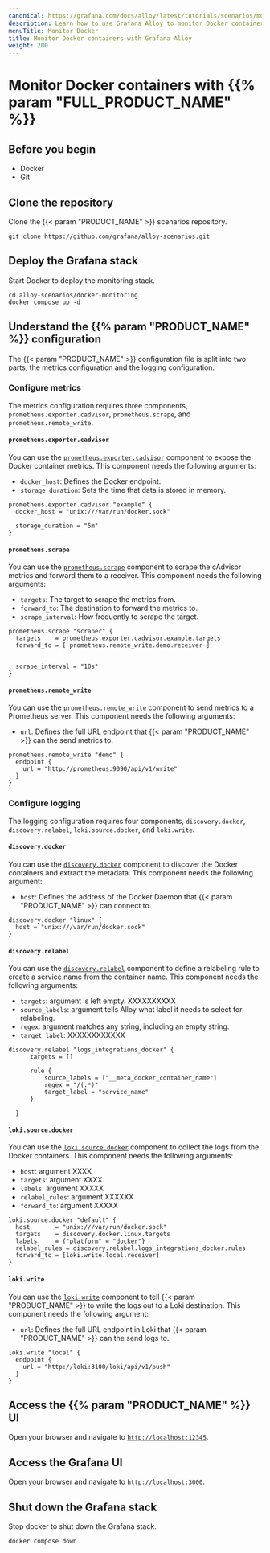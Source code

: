 ```yaml
---
canonical: https://grafana.com/docs/alloy/latest/tutorials/scenarios/monitor-docker-containers/
description: Learn how to use Grafana Alloy to monitor Docker containers
menuTitle: Monitor Docker
title: Monitor Docker containers with Grafana Alloy
weight: 200
---
```


# Monitor Docker containers with {{% param "FULL_PRODUCT_NAME" %}}

## Before you begin

* Docker
* Git

## Clone the repository

Clone the {{< param "PRODUCT_NAME" >}} scenarios repository.

```shell
git clone https://github.com/grafana/alloy-scenarios.git
```

## Deploy the Grafana stack

Start Docker to deploy the monitoring stack.

```shell
cd alloy-scenarios/docker-monitoring
docker compose up -d
```

## Understand the {{% param "PRODUCT_NAME" %}} configuration

The {{< param "PRODUCT_NAME" >}} configuration file is split into two parts, the metrics configuration and the logging configuration.

### Configure metrics

The metrics configuration requires three components, `prometheus.exporter.cadvisor`, `prometheus.scrape`, and `prometheus.remote_write`.

#### `prometheus.exporter.cadvisor`

You can use the [`prometheus.exporter.cadvisor`][prometheus.exporter.cadvisor] component to expose the Docker container metrics.
This component needs the following arguments:

* `docker_host`: Defines the Docker endpoint.
* `storage_duration`: Sets the time that data is stored in memory.

```alloy
prometheus.exporter.cadvisor "example" {
  docker_host = "unix:///var/run/docker.sock"

  storage_duration = "5m"
}
```

#### `prometheus.scrape`

You can use the [`prometheus.scrape`][prometheus.scrape] component to scrape the cAdvisor metrics and forward them to a receiver.
This component needs the following arguments:

* `targets`: The target to scrape the metrics from.
* `forward_to`: The destination to forward the metrics to.
* `scrape_interval`: How frequently to scrape the target.

```alloy
prometheus.scrape "scraper" {
  targets    = prometheus.exporter.cadvisor.example.targets
  forward_to = [ prometheus.remote_write.demo.receiver ]


  scrape_interval = "10s"
}
```

#### `prometheus.remote_write`

You can use the [`prometheus.remote_write`][prometheus.remote_write] component to send metrics to a Prometheus server.
This component needs the following arguments:

* `url`: Defines the full URL endpoint that {{< param "PRODUCT_NAME" >}} can the send metrics to.

```alloy
prometheus.remote_write "demo" {
  endpoint {
    url = "http://prometheus:9090/api/v1/write"
  }
}
```

[prometheus.exporter.cadvisor]: https://grafana.com/docs/alloy/<ALLOY_VERSION>/reference/components/prometheus/prometheus.exporter.cadvisor/
[prometheus.scrape]: https://grafana.com/docs/alloy/<ALLOY_VERSION>/reference/components/prometheus/prometheus.scrape/
[prometheus.remote_write]: https://grafana.com/docs/alloy/<ALLOY_VERSION>/reference/components/prometheus/prometheus.remote_write/

### Configure logging

The logging configuration requires four components, `discovery.docker`, `discovery.relabel`, `loki.source.docker`, and `loki.write`.

#### `discovery.docker`

You can use the [`discovery.docker`][discovery.docker] component to discover the Docker containers and extract the metadata.
This component needs the following argument:

* `host`: Defines the address of the Docker Daemon that {{< param "PRODUCT_NAME" >}} can connect to.

```alloy
discovery.docker "linux" {
  host = "unix:///var/run/docker.sock"
}
```

#### `discovery.relabel`

You can use the [`discovery.relabel`][discovery.relabel] component to define a relabeling rule to create a service name from the container name.
This component needs the following arguments:

* `targets`: argument is left empty. XXXXXXXXXX
* `source_labels`: argument tells Alloy what label it needs to select for relabeling.
* `regex`: argument matches any string, including an empty string.
* `target_label`: XXXXXXXXXXXX

```alloy
discovery.relabel "logs_integrations_docker" {
      targets = []
  
      rule {
          source_labels = ["__meta_docker_container_name"]
          regex = "/(.*)"
          target_label = "service_name"
      }

  }
```

#### `loki.source.docker`

You can use the [`loki.source.docker`][loki.source.docker] component to collect the logs from the Docker containers.
This component needs the following arguments:

* `host`: argument XXXX
* `targets`: argument XXXX
* `labels`: argument XXXXX
* `relabel_rules`: argument XXXXXX
* `forward_to`: argument XXXXX

```alloy
loki.source.docker "default" {
  host       = "unix:///var/run/docker.sock"
  targets    = discovery.docker.linux.targets
  labels     = {"platform" = "docker"}
  relabel_rules = discovery.relabel.logs_integrations_docker.rules
  forward_to = [loki.write.local.receiver]
}
```

#### `loki.write`

You can use the [`loki.write`][loki.write] component to tell {{< param "PRODUCT_NAME" >}} to write the logs out to a Loki destination.
This component needs the following argument:

* `url`: Defines the full URL endpoint in Loki that {{< param "PRODUCT_NAME" >}} can the send logs to.

```alloy
loki.write "local" {
  endpoint {
    url = "http://loki:3100/loki/api/v1/push"
  }
}
```

[discovery.docker]: https://grafana.com/docs/alloy/<ALLOY_VERSION>/reference/components/discovery/discovery.docker/
[discovery.relabel]: https://grafana.com/docs/alloy/<ALLOY_VERSION>/reference/components/discovery/discovery.relabel/
[loki.source.docker]: https://grafana.com/docs/alloy/<ALLOY_VERSION>/reference/components/loki/loki.source.docker/
[loki.write]: https://grafana.com/docs/alloy/latest/reference/components/loki/loki.write/

## Access the {{% param "PRODUCT_NAME" %}} UI

Open your browser and navigate to [`http://localhost:12345`](http://localhost:12345).

## Access the Grafana UI

Open your browser and navigate to [`http://localhost:3000`](http://localhost:3000).

## Shut down the Grafana stack

Stop docker to shut down the Grafana stack.

```shell
docker compose down
```
